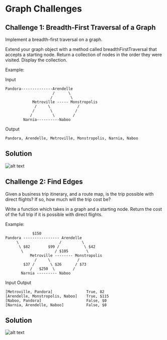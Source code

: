 # Graph Challenges

## Challenge 1: Breadth-First Traversal of a Graph 
Implement a breadth-first traversal on a graph. 

Extend your graph object with a method called breadthFirstTraversal that accepts a starting node. Return a collection of nodes in the order they were visited. Display the collection.

Example:

Input
```
Pandora--------------Arendelle
                     /      \
                    /        \
            Metroville ----- Monstropolis
             /     \            /
            /       \          /
           /         \        /
        Narnia----------Naboo
```
Output
```
Pandora, Arendelle, Metroville, Monstropolis, Narnia, Naboo
```

## Solution
![alt text](./src/main/assets/breadth-first-graph.jpg "breadth-first-graph")

## Challenge 2: Find Edges
Given a business trip itinerary, and a route map, is the trip possible with direct flights? If so, how much will the trip cost be?

Write a function which takes in a graph and a starting node. Return the cost of the full trip if it is possible with direct flights.

Example:
```
            $150
Pandora ---------------- Arendelle
     \                  /         \
      \ $82        $99 /           \ $42
       \              / $105        \
           Metroville -------- Monstropolis
             /     \            /
        $37 /       \ $26      / $73
           /   $250  \        /
       Narnia --------- Naboo
```
Input                               Output
```
[Metroville, Pandora]               True, 82
[Arendelle, Monstropolis, Naboo]    True, $115
[Naboo, Pandora]                    False, $0
[Narnia, Arendelle, Naboo]          False, $0
```

## Solution
![alt text](./src/main/assets/get-edges.jpg "get-edges")